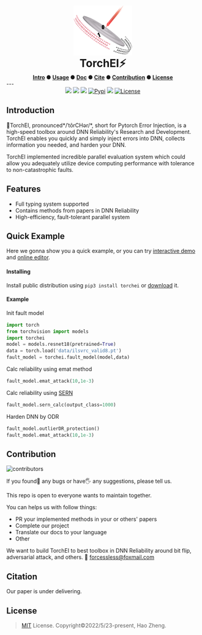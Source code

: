 <div align="center">
  <img src="https://raw.githubusercontent.com/TorchEI/TorchEI/main/assets/torchei.svg" alt="torchei_logo" align="center" style="width:30%;"  />
</div>


<h1 style = "margin:0;" align="center">TorchEI⚡</h1>

<div align = "center" style="font-weight: bold;"><a href="#introduction">Intro</a> ● <a href="#quick-example">Usage</a> ● <a href="https://TorchEI.github.com.io/TorchEI/">Doc</a>  ● <a href="#citation">Cite</a> ● <a href="#contribution" >Contribution</a> ● <a href="#license">License</a></div>
---
<div align = "center">
    <a href = "https://github.com/TorchEI/TorchEI/actions/workflows/pytest-cov.yml">
		<img src="https://github.com/TorchEI/TorchEI/actions/workflows/pytest-cov.yml/badge.svg"/></a>
	<a href="https://codecov.io/gh/TorchEI/TorchEI" > 
 		<img src="https://codecov.io/gh/TorchEI/TorchEI/branch/main/graph/badge.svg?token=0ADLQFHLCJ"/></a> 
	<a href="https://www.codacy.com/gh/TorchEI/TorchEI/dashboard?utm_source=github.com&amp;utm_medium=referral&amp;utm_content=TorchEI/TorchEI&amp;utm_campaign=Badge_Grade">
		<img src="https://app.codacy.com/project/badge/Grade/c4067d004b934d49bb4386b650c57808"/></a>
	<a href="https://pypi.org/project/torchei/"  target=”_blank”>
  		<img src="https://img.shields.io/pypi/v/torchei" alt="Pypi"></a>
    <a href="https://pypi.org/project/torchei/"  target=”_blank”>
    	<img src="https://pepy.tech/badge/torchei"/></a>
	<a href="#license">
  		<img src="https://img.shields.io/github/license/torchei/torchei" alt="License"></a>
</div>

## Introduction


👋TorchEI, pronounced*/ˈtôrCHər/*, short for Pytorch Error Injection, is a high-speed toolbox around DNN Reliability's Research and Development. TorchEI enables you quickly and simply inject errors into DNN, collects information you needed, and harden your DNN.

TorchEI implemented incredible parallel evaluation system which could allow you adequately utilize device computing performance with tolerance to non-catastrophic faults.

## Features

- Full typing system supported
- Contains methods from papers in DNN Reliability
- High-efficiency, fault-tolerant parallel system

## Quick Example

Here we gonna show you a quick example, or you can try [interactive demo](https://colab.research.google.com/github/TorchEI/TorchEI/blob/main/example.ipynb) and [online editor](https://github.dev/TorchEI/TorchEI).

#### Installing

Install public distribution using  `pip3 install torchei` or [download](https://github.com/TorchEI/TorchEI/archive/refs/heads/main.zip) it.

#### Example

Init fault model

```python
import torch
from torchvision import models
import torchei
model = models.resnet18(pretrained=True)
data = torch.load('data/ilsvrc_valid8.pt')
fault_model = torchei.fault_model(model,data)
```

Calc reliability using emat method

```python
fault_model.emat_attack(10,1e-3)
```

Calc reliability using [SERN](https://dl.acm.org/doi/abs/10.1145/3386263.3406938) 

```python
fault_model.sern_calc(output_class=1000)
```


Harden DNN by ODR

```python
fault_model.outlierDR_protection()
fault_model.emat_attack(10,1e-3)
```

## Contribution

 ![contributors](https://img.shields.io/github/contributors/torchei/torchei)

If you found🧐 any bugs or have🖐️ any suggestions, please tell us.

This repo is open to everyone wants to maintain together.

You can helps us with follow things:
- PR your implemented methods in your or others' papers
- Complete our project
- Translate our docs to your language
- Other

We want to build TorchEI to best toolbox in DNN Reliability around bit flip, adversarial attack, and others. 
:e-mail: forcessless@foxmail.com

## Citation

Our paper is under delivering.

## License
> [MIT](./LICENSE) License.
> Copyright:copyright:2022/5/23-present, Hao Zheng.
